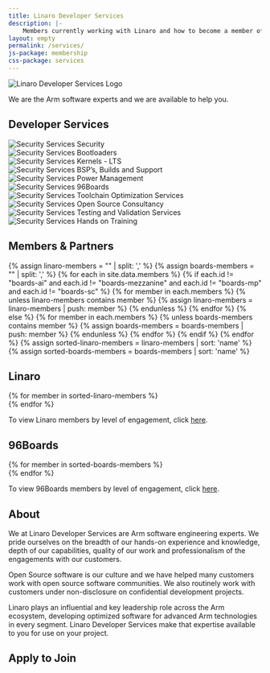 ```yaml
---
title: Linaro Developer Services
description: |-
    Members currently working with Linaro and how to become a member of Linaro.
layout: empty
permalink: /services/
js-package: membership
css-package: services
---
```

<div class="container-fluid" id="why-join-container"  style="background-image: url('/assets/images/content/membership-bg.jpg');">
    <div class="row overlay padded-row" id="developer-services">
        <div class="container text-center">
            <img data-src="/assets/images/content/LinaroDSVerticalWhite.png" class="center-block lazyload img-responsive services-img" alt="Linaro Developer Services Logo"/>
            <p class="fly center-block">
                We are the <span class="bold">Arm software experts</span>
                and we are available to help you.
            </p>
        </div>
    </div>
</div>
<div class="container-fluid">
    <div class="row padded-row" id="key-factors">
        <div class="container">
            <h2 class="text-center fly">Developer Services</h2>
            <div class="col-xs-12 col-md-5ths fly key-factor text-center">
                <div class="hexagon fly hidden-xs" data-toggle="tooltip" data-container="body" data-placement="top" title="Regardless of the industry you operate in, there are common software foundations that you can use to deploy your products. By working with Linaro and its members on the core software, you can focus your attention on differentiation.">
                    <img class="lazyload img-responsive" data-src="/assets/images/content/DeveloperServices-icons_Security.svg" 
                    alt="Security Services"/>
                    <span class="key-factor-title">
                        Security
                    </span>
                </div>
            </div>
            <div class="col-xs-12 col-md-5ths fly key-factor text-center">
                <div class="hexagon fly hidden-xs" data-toggle="tooltip" data-container="body" data-placement="top" title="Developing and maintaining software for the life of your products is costly if you do it on your own. Working through Linaro's shared engineering resource together with other members enables you to share the workload, thereby reducing costs and time to market.">
                    <img class="lazyload img-responsive" data-src="/assets/images/content/DeveloperServices-icons_Bootloaders.svg" 
                    alt="Security Services"/>
                    <span class="key-factor-title">
                        Bootloaders
                    </span>
                </div>
            </div>
            <div class="col-xs-12 col-md-5ths fly key-factor text-center">
                <div class="hexagon fly hidden-xs" data-toggle="tooltip" data-container="body" data-placement="top" title="Many of Linaro's engineers are recognized world leaders. Linaro is consistently listed in the top five company contributors to the Linux kernel and a major contributor to over 70 other open source projects, including several maintained by Linaro engineers.">
                    <img class="lazyload img-responsive" data-src="/assets/images/content/DeveloperServices-icons_kernels.svg" 
                    alt="Security Services"/>
                    <span class="key-factor-title">
                        Kernels - LTS
                    </span>
                </div>
            </div>
            <div class="col-xs-12 col-md-5ths fly key-factor text-center">
                <div class="hexagon fly hidden-xs" data-toggle="tooltip" data-container="body" data-placement="top" title="Many of Linaro's engineers are recognized world leaders. Linaro is consistently listed in the top five company contributors to the Linux kernel and a major contributor to over 70 other open source projects, including several maintained by Linaro engineers.">
                    <img class="lazyload img-responsive" data-src="/assets/images/content/DeveloperServices-icons_builds.svg" 
                    alt="Security Services"/>
                    <span class="key-factor-title">
                        BSP’s, Builds and Support
                    </span>
                </div>
            </div>
            <div class="col-xs-12 col-md-5ths fly key-factor text-center">
                <div class="hexagon fly hidden-xs" data-toggle="tooltip" data-container="body" data-placement="top" title="Many of Linaro's engineers are recognized world leaders. Linaro is consistently listed in the top five company contributors to the Linux kernel and a major contributor to over 70 other open source projects, including several maintained by Linaro engineers.">
                    <img class="lazyload img-responsive" data-src="/assets/images/content/DeveloperServices-icons_power.svg" 
                    alt="Security Services"/>
                    <span class="key-factor-title">
                        Power Management
                    </span>
                </div>
            </div>
            <div class="col-xs-12 col-md-5ths fly key-factor text-center">
                <div class="hexagon fly hidden-xs" data-toggle="tooltip" data-container="body" data-placement="top" title="Many of Linaro's engineers are recognized world leaders. Linaro is consistently listed in the top five company contributors to the Linux kernel and a major contributor to over 70 other open source projects, including several maintained by Linaro engineers.">
                    <img class="lazyload img-responsive" data-src="/assets/images/content/DeveloperServices-icons_96boards.svg" 
                    alt="Security Services"/>
                    <span class="key-factor-title">
                        96Boards
                    </span>
                </div>
            </div>
            <div class="col-xs-12 col-md-5ths fly key-factor text-center">
                <div class="hexagon fly hidden-xs" data-toggle="tooltip" data-container="body" data-placement="top" title="Many of Linaro's engineers are recognized world leaders. Linaro is consistently listed in the top five company contributors to the Linux kernel and a major contributor to over 70 other open source projects, including several maintained by Linaro engineers.">
                    <img class="lazyload img-responsive" data-src="/assets/images/content/DeveloperServices-icons_toolchain.svg" 
                    alt="Security Services"/>
                    <span class="key-factor-title">
                        Toolchain Optimization Services
                    </span>
                </div>
            </div>
            <div class="col-xs-12 col-md-5ths fly key-factor text-center">
                <div class="hexagon fly hidden-xs" data-toggle="tooltip" data-container="body" data-placement="top" title="Many of Linaro's engineers are recognized world leaders. Linaro is consistently listed in the top five company contributors to the Linux kernel and a major contributor to over 70 other open source projects, including several maintained by Linaro engineers.">
                    <img class="lazyload img-responsive" data-src="/assets/images/content/DeveloperServices-icons_consultancy.svg" 
                    alt="Security Services"/>
                    <span class="key-factor-title">
                        Open Source Consultancy
                    </span>
                </div>
            </div>
            <div class="col-xs-12 col-md-5ths fly key-factor text-center">
                <div class="hexagon fly hidden-xs" data-toggle="tooltip" data-container="body" data-placement="top" title="Many of Linaro's engineers are recognized world leaders. Linaro is consistently listed in the top five company contributors to the Linux kernel and a major contributor to over 70 other open source projects, including several maintained by Linaro engineers.">
                    <img class="lazyload img-responsive" data-src="/assets/images/content/DeveloperServices-icons_validation.svg" 
                    alt="Security Services"/>
                    <span class="key-factor-title">
                        Testing and Validation Services
                    </span>
                </div>
            </div>
            <div class="col-xs-12 col-md-5ths col-sm-offset-4 fly key-factor text-center">
                <div class="hexagon fly hidden-xs" data-toggle="tooltip" data-container="body" data-placement="top" title="Many of Linaro's engineers are recognized world leaders. Linaro is consistently listed in the top five company contributors to the Linux kernel and a major contributor to over 70 other open source projects, including several maintained by Linaro engineers.">
                    <img class="lazyload img-responsive" data-src="/assets/images/content/DeveloperServices-icons_training.svg" 
                    alt="Security Services"/>
                    <span class="key-factor-title">
                        Hands on Training
                    </span>
                </div>
            </div>
        </div>
    </div>
</div>
<div class="container-fluid">
    <div class="row padded-row" id="members-and-partners">
        <div class="container">
            <h2 class="text-center fly">Members & Partners</h2>
                {% assign linaro-members = "" | split: ',' %}
                {% assign boards-members = "" | split: ',' %}
                {% for each in site.data.members %}
                    {% if each.id != "boards-ai" and each.id != "boards-mezzanine" and each.id != "boards-mp" and each.id != "boards-sc" %}
                        {% for member in each.members %}
                            {% unless linaro-members contains member %}
                                {% assign linaro-members = linaro-members | push: member %}
                            {% endunless %}
                        {% endfor %}
                    {% else %}
                        {% for member in each.members %}
                            {% unless boards-members contains member %}
                                {% assign boards-members = boards-members | push: member %}
                            {% endunless %}
                        {% endfor %}
                    {% endif %}
                {% endfor %}
                {% assign sorted-linaro-members = linaro-members | sort: 'name' %}
                {% assign sorted-boards-members = boards-members | sort: 'name' %}
        </div>
    </div>
    <div class="row">
        <div class="container linaro-members ">
            <h2 class="text-center fly">Linaro</h2>
            {% for member in sorted-linaro-members %}
                <div class="col-xs-6 col-sm-3 col-md-2 member-col fly">
                    <a href="{{member.url}}">
                        <div class="member lazyload" style="background-image: url('/assets/images/members/{{member.image}}');"></div>
                    </a>
                </div>
            {% endfor %}
            <div class="col-xs-12 text-center">
                <p class="center-block">
                To view Linaro members by level of engagement, click <a href="/members-by-group/">here</a>.
                </p>
            </div>
        </div>
    </div>
    <div class="row">
        <div class="container boards-members fly">
            <h2 class="text-center">96Boards</h2>
            {% for member in sorted-boards-members %}
                <div class="col-xs-6 col-sm-3 col-md-2 member-col">
                    <a href="{{member.url}}">
                        <div class="member lazyload" style="background-image: url('/assets/images/members/{{member.image}}');"></div>
                    </a>
                </div>
            {% endfor %}
        </div>
        <div class="container text-center">
            <p class="center-block">
            To view 96Boards members by level of engagement, click <a href="/members-by-group/">here</a>.
            </p>
        </div>
    </div>
</div>

<div class="container-fluid">
    <div class="row padded-row" id="membership-levels">
        <div class="container">
            <h2 class="text-center fly">About</h2>
<div markdown="1" class="fly">
We at Linaro Developer Services are Arm software engineering experts. We pride ourselves on the breadth of our hands-on experience and knowledge, depth of our capabilities, quality of our work and professionalism of the engagements with our customers.

Open Source software is our culture and we have helped many customers work with open source software communities. We also routinely work with customers under non-disclosure on confidential development projects.

Linaro plays an influential and key leadership role across the Arm ecosystem, developing optimized software for advanced Arm technologies in every
segment. Linaro Developer Services make that expertise available to you for use on your project.
</div>
        </div>
    </div>
    <div class="row padded-row" id="apply-to-join">
        <div class="container">
            <h2 class="text-center fly">Apply to Join</h2>
            <div class="cognito fly">
                <script src="https://services.cognitoforms.com/s/KvRQmIn2dku6k6gGP711jw"></script>
                <script>
                    Cognito.load("forms", {
                        id: "14", entry: {
                            "PageUrl": "{{site.url}}{{page.url}}",
                            "RedirectUrl": "{{site.url}}/thank-you/?ref={{page.url}}",
                            "ChoiceField": [{% for member in site.data.members %}"{{member.membership_group_name}}"{% unless forloop.last %}, {% endunless %}{% endfor %}]
                        }});
                </script>
            </div>
        </div>
    </div>
</div>